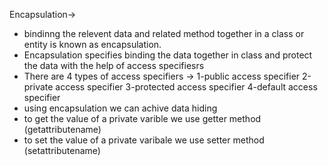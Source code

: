 Encapsulation-> 
* bindinng the relevent data and related method together in a class or entity is known as encapsulation.
* Encapsulation specifies binding the data together in class and protect the data with the help of access specifiesrs
*   There are 4 types of access specifiers ->
                    1-public access specifier
                     2-private access specifier
                     3-protected access specifier
                     4-default access specifier
* using encapsulation we can achive data hiding
* to get the value of a private varible we use getter method (getattributename)
* to set the value of a private varibale we use setter method (setattributename)
